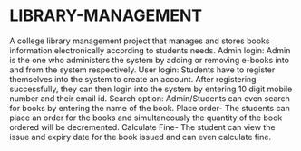 # LIBRARY-MANAGEMENT
A college library management project that manages and stores books information electronically according to students needs.  Admin login: Admin is the one who administers the system by adding or removing e-books into and from the system respectively. User login: Students have to register themselves into the system to create an account. After registering successfully, they can then login into the system by entering 10 digit mobile number and their email id. Search option: Admin/Students can even search for books by entering the name of the book. Place order- The students can place an order for the books and simultaneously the quantity of the book ordered will be decremented. Calculate Fine- The student can view the issue and expiry date for the book issued and can even calculate fine.
